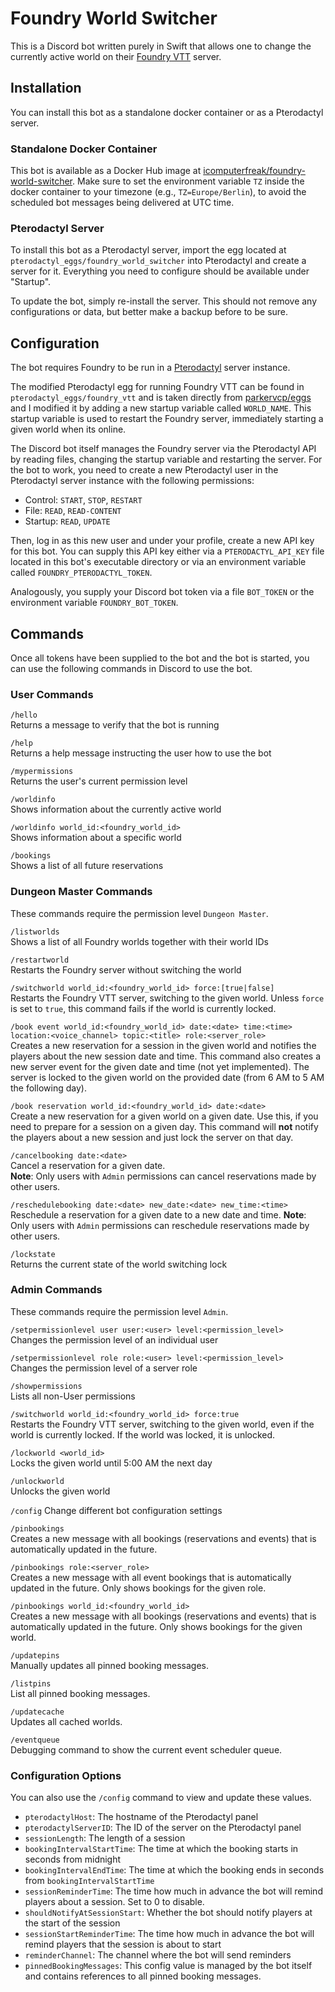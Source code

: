 #  Foundry World Switcher

This is a Discord bot written purely in Swift that allows one to change the currently active world on their [Foundry VTT](https://foundryvtt.com) server.

## Installation
You can install this bot as a standalone docker container or as a Pterodactyl server.

### Standalone Docker Container
This bot is available as a Docker Hub image at [icomputerfreak/foundry-world-switcher](https://hub.docker.com/r/icomputerfreak/foundry-world-switcher).
Make sure to set the environment variable `TZ` inside the docker container to your timezone (e.g., `TZ=Europe/Berlin`), to avoid the scheduled bot messages being delivered at UTC time.

### Pterodactyl Server
To install this bot as a Pterodactyl server, import the egg located at `pterodactyl_eggs/foundry_world_switcher` into Pterodactyl and create a server for it. Everything you need to configure should be available under "Startup".

To update the bot, simply re-install the server. This should not remove any configurations or data, but better make a backup before to be sure.

## Configuration

The bot requires Foundry to be run in a [Pterodactyl](https://pterodactyl.io) server instance.

The modified Pterodactyl egg for running Foundry VTT can be found in `pterodactyl_eggs/foundry_vtt` and is taken directly from [parkervcp/eggs](https://github.com/parkervcp/eggs/tree/master/game_eggs/FoundryVTT) and I modified it by adding a new startup variable called `WORLD_NAME`.
This startup variable is used to restart the Foundry server, immediately starting a given world when its online.

The Discord bot itself manages the Foundry server via the Pterodactyl API by reading files, changing the startup variable and restarting the server.
For the bot to work, you need to create a new Pterodactyl user in the Pterodactyl server instance with the following permissions:

* Control: `START`, `STOP`, `RESTART`
* File: `READ`, `READ-CONTENT`
* Startup: `READ`, `UPDATE`


Then, log in as this new user and under your profile, create a new API key for this bot.
You can supply this API key either via a `PTERODACTYL_API_KEY` file located in this bot's executable directory or via an environment variable called `FOUNDRY_PTERODACTYL_TOKEN`.

Analogously, you supply your Discord bot token via a file `BOT_TOKEN` or the environment variable `FOUNDRY_BOT_TOKEN`.

## Commands
Once all tokens have been supplied to the bot and the bot is started, you can use the following commands in Discord to use the bot.

### User Commands
`/hello`  
Returns a message to verify that the bot is running

`/help`  
Returns a help message instructing the user how to use the bot

`/mypermissions`  
Returns the user's current permission level

`/worldinfo`  
Shows information about the currently active world

`/worldinfo world_id:<foundry_world_id>`  
Shows information about a specific world

`/bookings`  
Shows a list of all future reservations

### Dungeon Master Commands
These commands require the permission level `Dungeon Master`.

`/listworlds`  
Shows a list of all Foundry worlds together with their world IDs

`/restartworld`  
Restarts the Foundry server without switching the world

`/switchworld world_id:<foundry_world_id> force:[true|false]`  
Restarts the Foundry VTT server, switching to the given world. Unless `force` is set to `true`, this command fails if the world is currently locked.

`/book event world_id:<foundry_world_id> date:<date> time:<time> location:<voice_channel> topic:<title> role:<server_role>`  
Creates a new reservation for a session in the given world and notifies the players about the new session date and time.
This command also creates a new server event for the given date and time (not yet implemented).
The server is locked to the given world on the provided date (from 6 AM to 5 AM the following day).

`/book reservation world_id:<foundry_world_id> date:<date>`  
Create a new reservation for a given world on a given date. Use this, if you need to prepare for a session on a given day. This command will **not** notify the players about a new session and just lock the server on that day.

`/cancelbooking date:<date>`  
Cancel a reservation for a given date.  
**Note**: Only users with `Admin` permissions can cancel reservations made by other users.

`/reschedulebooking date:<date> new_date:<date> new_time:<time>`  
Reschedule a reservation for a given date to a new date and time.
**Note**: Only users with `Admin` permissions can reschedule reservations made by other users.

`/lockstate`  
Returns the current state of the world switching lock

### Admin Commands
These commands require the permission level `Admin`.

`/setpermissionlevel user user:<user> level:<permission_level>`  
Changes the permission level of an individual user

`/setpermissionlevel role role:<user> level:<permission_level>`  
Changes the permission level of a server role

`/showpermissions`  
Lists all non-User permissions

`/switchworld world_id:<foundry_world_id> force:true`  
Restarts the Foundry VTT server, switching to the given world, even if the world is currently locked. If the world was locked, it is unlocked.

`/lockworld <world_id>`  
Locks the given world until 5:00 AM the next day

`/unlockworld`  
Unlocks the given world

`/config`
Change different bot configuration settings

`/pinbookings`  
Creates a new message with all bookings (reservations and events) that is automatically updated in the future.

`/pinbookings role:<server_role>`  
Creates a new message with all event bookings that is automatically updated in the future.
Only shows bookings for the given role.

`/pinbookings world_id:<foundry_world_id>`  
Creates a new message with all bookings (reservations and events) that is automatically updated in the future.
Only shows bookings for the given world.

`/updatepins`  
Manually updates all pinned booking messages.

`/listpins`  
List all pinned booking messages.

`/updatecache`  
Updates all cached worlds.

`/eventqueue`  
Debugging command to show the current event scheduler queue.

### Configuration Options

You can also use the `/config` command to view and update these values.

* `pterodactylHost`: The hostname of the Pterodactyl panel
* `pterodactylServerID`: The ID of the server on the Pterodactyl panel
* `sessionLength`: The length of a session
* `bookingIntervalStartTime`: The time at which the booking starts in seconds from midnight
* `bookingIntervalEndTime`: The time at which the booking ends in seconds from `bookingIntervalStartTime`
* `sessionReminderTime`: The time how much in advance the bot will remind players about a session. Set to 0 to disable.
* `shouldNotifyAtSessionStart`: Whether the bot should notify players at the start of the session
* `sessionStartReminderTime`: The time how much in advance the bot will remind players that the session is about to start
* `reminderChannel`: The channel where the bot will send reminders
* `pinnedBookingMessages`: This config value is managed by the bot itself and contains references to all pinned booking messages. 

